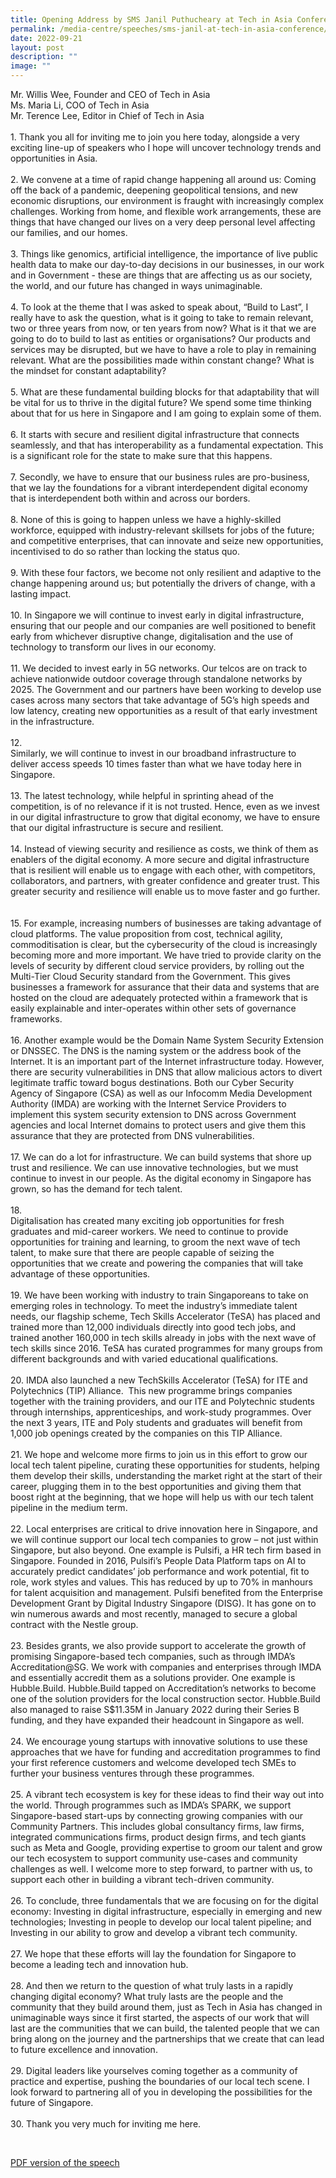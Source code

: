 ```yaml
---
title: Opening Address by SMS Janil Puthucheary at Tech in Asia Conference
permalink: /media-centre/speeches/sms-janil-at-tech-in-asia-conference/
date: 2022-09-21
layout: post
description: ""
image: ""
---
```

Mr. Willis Wee, Founder and CEO of Tech in Asia<br>
Ms. Maria Li, COO of Tech in Asia<br>
Mr. Terence Lee, Editor in Chief of Tech in Asia<br>
<br>
1.<span style="white-space: pre;">		</span>Thank you all for inviting me to join you here today, alongside a very exciting line-up of speakers who I hope will uncover technology trends and opportunities in Asia.<br>
<br>
2.<span style="white-space: pre;">		</span>We convene at a time of rapid change happening all around us: Coming off the back of a pandemic, deepening geopolitical tensions, and new economic disruptions, our environment is fraught with increasingly complex challenges. Working from home, and flexible work arrangements, these are things that have changed our lives on a very deep personal level affecting our families, and our homes.<br>
<br>
3.<span style="white-space: pre;">		</span>Things like genomics, artificial intelligence, the importance of live public health data to make our day-to-day decisions in our businesses, in our work and in Government - these are things that are affecting us as our society, the world, and our future has changed in ways unimaginable.&nbsp;<br>
<br>
4.<span style="white-space: pre;">		</span>To look at the theme that I was asked to speak about, “Build to Last”, I really have to ask the question, what is it going to take to remain relevant, two or three years from now, or ten years from now? What is it that we are going to do to build to last as entities or organisations? Our products and services may be disrupted, but we have to have a role to play in remaining relevant. What are the possibilities made within constant change? What is the mindset for constant adaptability?<br>
<br>
5.<span style="white-space: pre;">		</span>What are these fundamental building blocks for that adaptability that will be vital for us to thrive in the digital future? We spend some time thinking about that for us here in Singapore and I am going to explain some of them. <span> </span><br>
<br>
6.<span style="white-space: pre;">		</span>It starts with secure and resilient digital infrastructure that connects seamlessly, and that has interoperability as a fundamental expectation. This is a significant role for the state to make sure that this happens.<br>
<br>
7.<span style="white-space: pre;">		</span>Secondly, we have to ensure that our business rules are pro-business, that we lay the foundations for a vibrant interdependent digital economy that is interdependent both within and across our borders.<br>
<br>
8.<span style="white-space: pre;">		</span>None of this is going to happen unless we have a highly-skilled workforce, equipped with industry-relevant skillsets for jobs of the future; and competitive enterprises, that can innovate and seize new opportunities, incentivised to do so rather than locking the status quo.<br>
<br>
9.<span style="white-space: pre;">		</span>With these four factors, we become not only resilient and adaptive to the change happening around us; but potentially the drivers of change, with a lasting impact.<br>
<br>
10.<span style="white-space: pre;">		</span>In Singapore we will continue to invest early in digital infrastructure, ensuring that our people and our companies are well positioned to benefit early from whichever disruptive change, digitalisation and the use of technology to transform our lives in our economy.<br>
<br>
11.<span style="white-space: pre;">		</span>We decided to invest early in 5G networks. Our telcos are on track to achieve nationwide outdoor coverage through standalone networks by 2025. The Government and our partners have been working to develop use cases across many sectors that take advantage of 5G’s high speeds and low latency, creating new opportunities as a result of that early investment in the infrastructure.<br>
<br>
12.<span style="white-space: pre;">		</span>Similarly, we will continue to invest in our broadband infrastructure to deliver access speeds 10 times faster than what we have today here in Singapore.<br>
<br>
13.<span style="white-space: pre;">		</span>The latest technology, while helpful in sprinting ahead of the competition, is of no relevance if it is not trusted. Hence, even as we invest in our digital infrastructure to grow that digital economy, we have to ensure that our digital infrastructure is secure and resilient.&nbsp;<br>
<br>
14.<span style="white-space: pre;">		</span>Instead of viewing security and resilience as costs, we think of them as enablers of the digital economy. A more secure and digital infrastructure that is resilient will enable us to engage with each other, with competitors, collaborators, and partners, with greater confidence and greater trust. This greater security and resilience will enable us to move faster and go further.<br>
<br>
<br>
15.<span style="white-space: pre;">		</span>For example, increasing numbers of businesses are taking advantage of cloud platforms. The value proposition from cost, technical agility, commoditisation is clear, but the cybersecurity of the cloud is increasingly becoming more and more important. We have tried to provide clarity on the levels of security by different cloud service providers, by rolling out the Multi-Tier Cloud Security standard from the Government. This gives businesses a framework for assurance that their data and systems that are hosted on the cloud are adequately protected within a framework that is easily explainable and inter-operates within other sets of governance frameworks.&nbsp;<br>
<br>
16.<span style="white-space: pre;">		</span>Another example would be the Domain Name System Security Extension or DNSSEC. The DNS is the naming system or the address book of the Internet. It is an important part of the Internet infrastructure today. However, there are security vulnerabilities in DNS that allow malicious actors to divert legitimate traffic toward bogus destinations. Both our Cyber Security Agency of Singapore (CSA) as well as our Infocomm Media Development Authority (IMDA) are working with the Internet Service Providers to implement this system security extension to DNS across Government agencies and local Internet domains to protect users and give them this assurance that they are protected from DNS vulnerabilities.<br>
<br>
17.<span style="white-space: pre;">		</span>We can do a lot for infrastructure. We can build systems that shore up trust and resilience. We can use innovative technologies, but we must continue to invest in our people. As the digital economy in Singapore has grown, so has the demand for tech talent.<br>
<br>
18.<span style="white-space: pre;">		</span>Digitalisation has created many exciting job opportunities for fresh graduates and mid-career workers. We need to continue to provide opportunities for training and learning, to groom the next wave of tech talent, to make sure that there are people capable of seizing the opportunities that we create and powering the companies that will take advantage of these opportunities.<br>
<br>
19.<span style="white-space: pre;">		</span>We have been working with industry to train Singaporeans to take on emerging roles in technology. To meet the industry’s immediate talent needs, our flagship scheme, Tech Skills Accelerator (TeSA) has placed and trained more than 12,000 individuals directly into good tech jobs, and trained another 160,000 in tech skills already in jobs with the next wave of tech skills since 2016. TeSA has curated programmes for many groups from different backgrounds and with varied educational qualifications.&nbsp;<br>
<br>
20.<span style="white-space: pre;">		</span>IMDA also launched a new TechSkills Accelerator (TeSA) for ITE and Polytechnics (TIP) Alliance.&nbsp; This new programme brings companies together with the training providers, and our ITE and Polytechnic students through internships, apprenticeships, and work-study programmes. Over the next 3 years, ITE and Poly students and graduates will benefit from 1,000 job openings created by the companies on this TIP Alliance.&nbsp;<br>
<br>
21.<span style="white-space: pre;">		</span>We hope and welcome more firms to join us in this effort to grow our local tech talent pipeline, curating these opportunities for students, helping them develop their skills, understanding the market right at the start of their career, plugging them in to the best opportunities and giving them that boost right at the beginning, that we hope will help us with our tech talent pipeline in the medium term.&nbsp;<br>
<br>
22.<span style="white-space: pre;">		</span>Local enterprises are critical to drive innovation here in Singapore, and we will continue support our local tech companies to grow – not just within Singapore, but also beyond. One example is Pulsifi, a HR tech firm based in Singapore. Founded in 2016, Pulsifi’s People Data Platform taps on AI to accurately predict candidates’ job performance and work potential, fit to role, work styles and values. This has reduced by up to 70% in manhours for talent acquisition and management. Pulsifi benefited from the Enterprise Development Grant by Digital Industry Singapore (DISG). It has gone on to win numerous awards and most recently, managed to secure a global contract with the Nestle group.<br>
<br>
23.<span style="white-space: pre;">		</span>Besides grants, we also provide support to accelerate the growth of promising Singapore-based tech companies, such as through IMDA’s Accreditation@SG. We work with companies and enterprises through IMDA and essentially accredit them as a solutions provider. One example is Hubble.Build. Hubble.Build tapped on Accreditation’s networks to become one of the solution providers for the local construction sector. Hubble.Build also managed to raise S$11.35M in January 2022 during their Series B funding, and they have expanded their headcount in Singapore as well.<br>
<br>
24.<span style="white-space: pre;">		</span>We encourage young startups with innovative solutions to use these approaches that we have for funding and accreditation programmes to find your first reference customers and welcome developed tech SMEs to further your business ventures through these programmes.&nbsp;<br>
<br>
25.<span style="white-space: pre;">		</span>A vibrant tech ecosystem is key for these ideas to find their way out into the world. Through programmes such as IMDA’s SPARK, we support Singapore-based start-ups by connecting growing companies with our Community Partners. This includes global consultancy firms, law firms, integrated communications firms, product design firms, and tech giants such as Meta and Google, providing expertise to groom our talent and grow our tech ecosystem to support community use-cases and community challenges as well. I welcome more to step forward, to partner with us, to support each other in building a vibrant tech-driven community.<br>
<br>
26.<span style="white-space: pre;">		</span>To conclude, three fundamentals that we are focusing on for the digital economy: Investing in digital infrastructure, especially in emerging and new technologies; Investing in people to develop our local talent pipeline; and Investing in our ability to grow and develop a vibrant tech community.<br>
<br>
27.<span style="white-space: pre;">		</span>We hope that these efforts will lay the foundation for Singapore to become a leading tech and innovation hub.<br>
<br>
28.<span style="white-space: pre;">		</span>And then we return to the question of what truly lasts in a rapidly changing digital economy? What truly lasts are the people and the community that they build around them, just as Tech in Asia has changed in unimaginable ways since it first started, the aspects of our work that will last are the communities that we can build, the talented people that we can bring along on the journey and the partnerships that we create that can lead to future excellence and innovation.<br>
<br>
29.<span style="white-space: pre;">		</span>Digital leaders like yourselves coming together as a community of practice and expertise, pushing the boundaries of our local tech scene. I look forward to partnering all of you in developing the possibilities for the future of Singapore.<br>
<br>
30.<span style="white-space: pre;">		</span>Thank you very much for inviting me here.<br>
<div>&nbsp;</div>

[PDF version of the speech](/files/Speeches%202022/transcript%20of%20opening%20address%20by%20sms%20janil%20at%20tech%20in%20asia%20conference.pdf)
